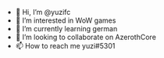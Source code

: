 - 👋 Hi, I’m @yuzifc
- 👀 I’m interested in WoW games
- 🌱 I’m currently learning german
- 💞️ I’m looking to collaborate on AzerothCore
- 📫 How to reach me yuzi#5301

<!---
yuzifc/yuzifc is a ✨ special ✨ repository because its `README.md` (this file) appears on your GitHub profile.
You can click the Preview link to take a look at your changes.
--->
